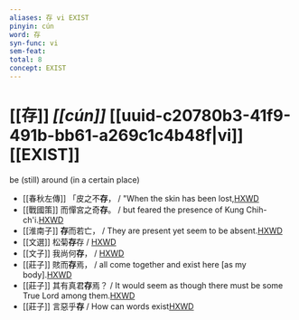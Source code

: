 ```yaml
---
aliases: 存 vi EXIST
pinyin: cún
word: 存
syn-func: vi
sem-feat: 
total: 8
concept: EXIST 
---
```

# [[存]] *[[cún]]*  [[uuid-c20780b3-41f9-491b-bb61-a269c1c4b48f|vi]] [[EXIST]]
be (still) around (in a certain place)
 - [[春秋左傳]] 「皮之不**存**， / "When the skin has been lost,[HXWD](https://hxwd.org/textview.html?location=KR1e0001_tls_005-216a.18)
 - [[戰國策]] 而憚宮之奇**存**。 / but feared the presence of Kung Chih-ch'i.[HXWD](https://hxwd.org/textview.html?location=KR2e0003_tls_056-1a.17)
 - [[淮南子]] **存**而若亡，
                     / They are present yet seem to be absent.[HXWD](https://hxwd.org/textview.html?location=KR3j0010_tls_007-10a.83)
 - [[文選]] 松菊**存**存 / [HXWD](https://hxwd.org/textview.html?location=KR4h0001_tls_045-23a.19)
 - [[文子]] 我尚何**存**， / [HXWD](https://hxwd.org/textview.html?location=KR5c0118_tls_003-1a.20)
 - [[莊子]] 賅而**存**焉， / all come together and exist here [as my body].[HXWD](https://hxwd.org/textview.html?location=KR5c0126_tls_002-4a.14)
 - [[莊子]] 其有真君**存**焉？ / It would seem as though there must be some True Lord among them.[HXWD](https://hxwd.org/textview.html?location=KR5c0126_tls_002-4a.21)
 - [[莊子]] 言惡乎**存** / How can words exist[HXWD](https://hxwd.org/textview.html?location=KR5c0126_tls_002-5a.30)